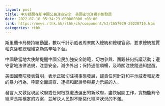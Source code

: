 ```yaml
---
layout: post
title: 中方提醒在斯中國公民注意安全　美國密切注視事態發展
date: 2022-07-10 05:34:23.000000000 +08:00
link: https://news.rthk.hk/rthk/ch/component/k2/1657029-20220710.htm
categories: rthk
---
```


斯里蘭卡局勢持續動盪，數以千計示威者周末闖入總統和總理官邸，要求總統拉賈帕克薩和總理維克勒馬辛哈下台。

中國駐當地大使館提醒中國公民加強安全防範，切勿參與、圍觀任何抗議活動；遵守當地法律法規，注意安全，減少外出；保持通信順暢，及時關注使館通知提醒。

美國國務院發表聲明，表示正密切注視事態發展，譴責任何針對和平示威者和記者的暴力行為，呼籲全面調查、逮捕和起訴參與暴力示威的人。
 
發言人又敦促現屆政府或任何根據憲法選出的新政府，盡快展開工作，實施能夠令經濟長期穩定的方案，並解決人民對不斷惡化經濟狀況的不滿。
